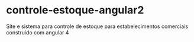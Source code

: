 # controle-estoque-angular2
Site e sistema para controle de estoque para estabelecimentos comerciais construido com angular 4
